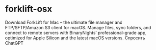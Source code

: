 # forklift-osx
Download ForkLift for Mac – the ultimate file manager and FTP/SFTP/Amazon S3 client for macOS. Manage files, sync folders, and connect to remote servers with BinaryNights’ professional-grade app, optimized for Apple Silicon and the latest macOS versions.          Спросить ChatGPT
